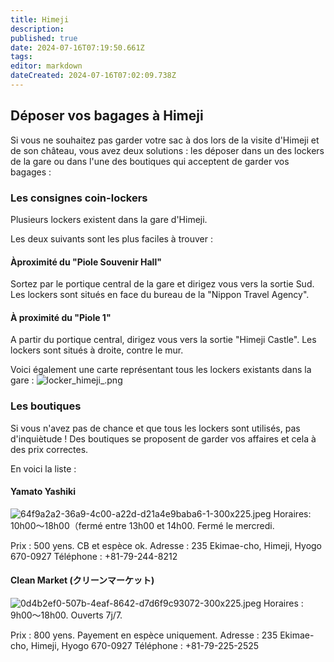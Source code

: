 ```yaml
---
title: Himeji
description: 
published: true
date: 2024-07-16T07:19:50.661Z
tags: 
editor: markdown
dateCreated: 2024-07-16T07:02:09.738Z
---
```


## Déposer vos bagages à Himeji

Si vous ne souhaitez pas garder votre sac à dos lors de la visite d'Himeji et de son château, vous avez deux solutions : les déposer dans un des lockers de la gare ou dans l'une des boutiques qui acceptent de garder vos bagages :

### Les consignes coin-lockers

Plusieurs lockers existent dans la gare d'Himeji.

Les deux suivants sont les plus faciles à trouver :

#### Àproximité du "Piole Souvenir Hall"

Sortez par le portique central de la gare et dirigez vous vers la sortie Sud. Les lockers sont situés en face du bureau de la "Nippon Travel Agency".

#### À proximité du "Piole 1"

A partir du portique central, dirigez vous vers la sortie "Himeji Castle". Les lockers sont situés à droite, contre le mur.

Voici également une carte représentant tous les lockers existants dans la gare : ![locker_himeji_.png](/images/locker_himeji_.png)

### Les boutiques

Si vous n'avez pas de chance et que tous les lockers sont utilisés, pas d'inquiètude ! Des boutiques se proposent de garder vos affaires et cela à des prix correctes.

En voici la liste :

#### Yamato Yashiki

![64f9a2a2-36a9-4c00-a22d-d21a4e9baba6-1-300x225.jpeg](/images/64f9a2a2-36a9-4c00-a22d-d21a4e9baba6-1-300x225.jpeg)
Horaires: 10h00～18h00（fermé entre 13h00 et 14h00. Fermé le mercredi.

Prix : 500 yens. CB et espèce ok.
Adresse : 235 Ekimae-cho, Himeji, Hyogo 670-0927
Téléphone : +81-79-244-8212

#### Clean Market (クリーンマーケット)

![0d4b2ef0-507b-4eaf-8642-d7d6f9c93072-300x225.jpeg](/images/0d4b2ef0-507b-4eaf-8642-d7d6f9c93072-300x225.jpeg)
Horaires : 9h00～18h00. Ouverts 7j/7.

Prix : 800 yens. Payement en espèce uniquement.
Adresse : 235 Ekimae-cho, Himeji, Hyogo 670-0927
Téléphone : +81-79-225-2525
